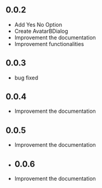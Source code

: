## 0.0.2
* Add Yes No Option
* Create AvatarBDialog
* Improvement the documentation
* Improvement functionalities
## 0.0.3
* bug fixed
## 0.0.4
* Improvement the documentation
## 0.0.5
* Improvement the documentation
* ## 0.0.6
* Improvement the documentation